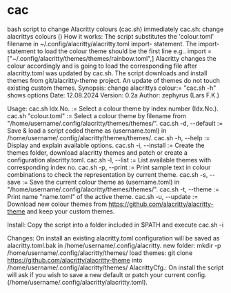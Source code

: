 # cac
bash script to change Alacritty colours (cac.sh) immediately
﻿cac.sh:         change alacrittys colours ()
How it works:   The script substitutes the 'colour.toml' filename in
                ~/.config/alacritty/alacritty.toml import- statement.
                The import-statement to load the colour theme should be the first line e.g..
                import = [\"~/.config/alacritty/themes/themes/rainbow.toml\",]
                Alacritty changes the colour accordingly and is going to load the
                corresponding file after alacritty.toml was updated by cac.sh.
                The script downloads and install themes from git/alacritty-theme project.
                An update of themes do not touch existing custom themes.
Synopsis:       change alacrittys colour:= "cac.sh -h" shows options
Date:           12.08.2024
Version:        0.2a
Author:         zephyrus (Lars F.K.)

Usage:          cac.sh Idx.No.       := Select a colour theme by index number (Idx.No.).
                cac.sh "colour.toml"  := Select a colour theme by filename from
                                        "/home/username/.config/alacritty/themes/themes/".
                cac.sh -d, --default := Save & load a script coded theme as (username.toml)
                                        in /home/username/.config/alacritty/themes/themes/.
                cac.sh -h, --help    := Display and explain available options.
                cac.sh -i, --install := Create the themes folder, download alacritty themes
                                        and patch or create a configuration alacritty.toml.
                cac.sh -l, --list    := List available themes with corresponding index no.
                cac.sh -p, --print   := Print sample text in colour combinations to check
                                        the representation by current theme.
                cac.sh -s, --save    := Save the current colour theme as (username.toml) in
                                        "/home/username/.config/alacritty/themes/themes/".
                cac.sh -t, --theme   := Print name "name.toml" of the active theme.
                cac.sh -u, --update  := Download new colour themes from
                                        https://github.com/alacritty/alacritty-theme
                                        and keep your custom themes.

Install:        Copy the script into a folder included in $PATH and execute
                cac.sh -i

Changes:        On install an existing alacritty.toml configuration will be
                saved as alacritty.toml.bak in /home/username/.config/alacritty.
    new folder: mkdir -p /home/username/.config/alacritty/themes/
   load themes: git clone
                https://github.com/alacritty/alacritty-theme
                into /home/username/.config/alacritty/themes/
 AlacrittyCfg.: On install the script will ask if you wish to save a new default or patch
                your current config.(/home/username/.config/alacritty/alacritty.toml).
